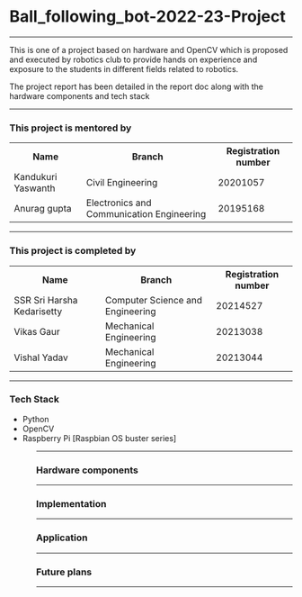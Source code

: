 <h1>Ball_following_bot-2022-23-Project</h1>
<hr>
<p>This is one of a project based on hardware and OpenCV which is proposed and executed by robotics club to provide hands on experience and exposure to the students in different fields related to robotics.</p>
<p>The project report has been detailed in the report doc along with the hardware components and tech stack</p>
<hr>
<h3>This project is mentored by</h3>
<table>
  <tr>
    <th>Name</th>
    <th>Branch</th>
    <th>Registration number</th>
  </tr>
  <tr>
    <td>Kandukuri Yaswanth</td>
    <td>Civil Engineering</td>
    <td>20201057</td>
  </tr>
  <tr>
    <td>Anurag gupta</td>
    <td>Electronics and Communication Engineering</td>
    <td>20195168</td>
  </tr>
 </table>
 <hr>
<h3>This project is completed by</h3>
<table>
  <tr>
    <th>Name</th>
    <th>Branch</th>
    <th>Registration number</th>
  </tr>
  <tr>
    <td>SSR Sri Harsha Kedarisetty</td>
    <td>Computer Science and Engineering</td>
    <td>20214527</td>
  </tr>
  <tr>
    <td>Vikas Gaur</td>
    <td>Mechanical Engineering</td>
    <td>20213038</td>
  </tr>
  <tr>
    <td>Vishal Yadav</td>
    <td>Mechanical Engineering</td>
    <td>20213044</td>
  </tr>
 </table>
<hr>
<h3> Tech Stack </h3>
<ul>
  <li>Python</li>
  <li>OpenCV</li>
  <li>Raspberry Pi [Raspbian OS buster series]</li>
 <ul>
<hr>
<h3>Hardware components</h3>
<hr>
<h3>Implementation</h3>
<hr>
<h3>Application</h3>
<hr>
<h3>Future plans</h3>
<hr>
